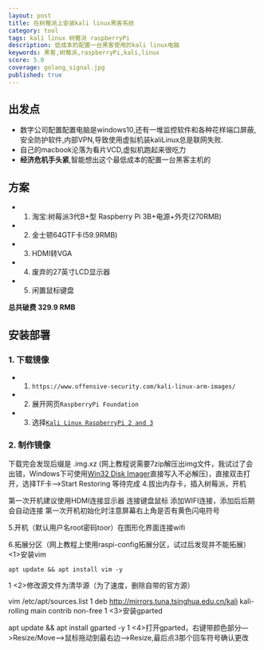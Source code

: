 ```yaml
---
layout: post
title: 在树莓派上安装kali linux黑客系统
category: tool
tags: kali linux 树莓派 raspberryPi
description: 低成本的配置一台黑客使用的kali linux电脑
keywords: 黑客,树莓派,raspberryPi,kali,linux
score: 5.0
coverage: golang_signal.jpg
published: true
---
```



## 出发点
- 数字公司配置配置电脑是windows10,还有一堆监控软件和各种花样端口屏蔽,安全防护软件,内部VPN,导致使用虚拟机装kaliLinux总是联网失败.
- 自己的macbook沦落为看片VCD,虚拟机跑起来很吃力
- **经济危机手头紧**,智能想出这个最低成本的配置一台黑客主机的

## 方案
- 1. 淘宝:树莓派3代B+型 Raspberry Pi 3B+电源+外壳(270RMB)
- 2. 金士顿64GTF卡(59.9RMB)
- 3. HDMI转VGA
- 4. 废弃的27英寸LCD显示器
- 5. 闲置鼠标键盘

**总共破费 329.9 RMB**

## 安装部署

### 1. 下载镜像
- 1. `https://www.offensive-security.com/kali-linux-arm-images/`
- 2. 展开网页`RaspberryPi Foundation`
- 3. 选择[`Kali Linux RaspberryPi 2 and 3`](https://images.offensive-security.com/arm-images/kali-linux-2018.4-rpi3-nexmon.img.xz)

### 2. 制作镜像
下载完会发现后缀是 .img.xz (网上教程说需要7zip解压出img文件，我试过了会出错，Windows下可使用[Win32 Disk Imager](https://sourceforge.net/projects/win32diskimager/)直接写入不必解压)，直接双击打开，选择TF卡—>Start Restoring 等待完成 
4.拔出内存卡，插入树莓派，开机

第一次开机建议使用HDMI连接显示器
连接键盘鼠标
添加WIFI连接，添加后后期会自动连接
第一次开机初始化时注意屏幕右上角是否有黄色闪电符号

5.开机（默认用户名root密码toor）在图形化界面连接wifi

6.拓展分区（网上教程上使用raspi-config拓展分区，试过后发现并不能拓展） 
<1>安装vim

    apt update && apt install vim -y
1
<2>修改源文件为清华源（为了速度，删除自带的官方源）

vim /etc/apt/sources.list
1
deb http://mirrors.tuna.tsinghua.edu.cn/kali kali-rolling main contrib non-free
1
<3>安装gparted

apt update && apt install gparted -y
1
<4>打开gparted，右键带颜色部分—>Resize/Move–>鼠标拖动到最右边—>Resize,最后点3那个回车符号确认更改 
